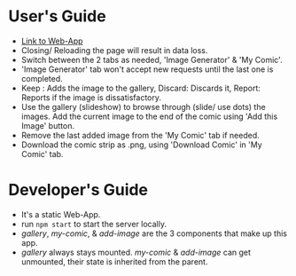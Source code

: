 # User's Guide

- [Link to Web-App](https://crochold.github.io/dashtoon-assignment/)
- Closing/ Reloading the page will result in data loss.
- Switch between the 2 tabs as needed, 'Image Generator' & 'My Comic'.
- 'Image Generator' tab won't accept new requests until the last one is completed.
- Keep : Adds the image to the gallery, Discard: Discards it, Report: Reports if the image is dissatisfactory.
- Use the gallery (slideshow) to browse through (slide/ use dots) the images. Add the current image to the end of the comic using 'Add this Image' button.
- Remove the last added image from the 'My Comic' tab if needed.
- Download the comic strip as .png, using 'Download Comic' in 'My Comic' tab.

# Developer's Guide

- It's a static Web-App.
- run `npm start` to start the server locally.
- _gallery_, _my-comic_, & _add-image_ are the 3 components that make up this app.
- _gallery_ always stays mounted. _my-comic_ & _add-image_ can get unmounted, their state is inherited from the parent.

